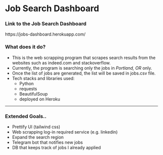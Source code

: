 # Job Search Dashboard 

<h3>Link to the Job Search Dashboard</h3>
https://jobs-dashboard.herokuapp.com/

<h3>What does it do?</h3>

- This is the web scrapping program that scrapes search results from the websites such as indeed.com and stackoverflow. 
- Currently, the program is searching only the jobs in *Portland, OR* only.  
- Once the list of jobs are generated, the list will be saved in jobs.csv file. 
- Tech stacks and libraries used: 
  - Python
  - requests
  - BeautifulSoup
  - deployed on Heroku 

--------------------------------------------------------------------
<h3>Extended Goals..</h3> 

- Prettify UI (tailwind css)
- Web scrapping log-in required service (e.g. linkedin)
- Expand the search region 
- Telegram bot that notifies new jobs
- DB that keeps track of jobs I already applied
